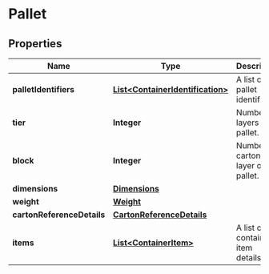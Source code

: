 # Pallet

## Properties
Name | Type | Description | Notes
------------ | ------------- | ------------- | -------------
**palletIdentifiers** | [**List&lt;ContainerIdentification&gt;**](ContainerIdentification.md) | A list of pallet identifiers. | 
**tier** | **Integer** | Number of layers per pallet. |  [optional]
**block** | **Integer** | Number of cartons per layer on the pallet. |  [optional]
**dimensions** | [**Dimensions**](Dimensions.md) |  |  [optional]
**weight** | [**Weight**](Weight.md) |  |  [optional]
**cartonReferenceDetails** | [**CartonReferenceDetails**](CartonReferenceDetails.md) |  |  [optional]
**items** | [**List&lt;ContainerItem&gt;**](ContainerItem.md) | A list of container item details. |  [optional]
